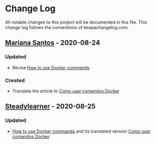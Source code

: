 # Change Log

All notable changes to this project will be documented in this file. This change log follows the conventions of keepachangelog.com.

[How to use Docker commands]: https://github.com/steadylearner/blog/blob/master/posts/Docker/How%20to%20use%20Docker%20commands.md
[Como usar comandos Docker]: https://github.com/steadylearner/blog/blob/master/posts/pt/Docker/Como%20usar%20comandos%20Docker.md

## [Mariana Santos](https://github.com/MarianaSSantos) - 2020-08-24

### Updated

* Revise [How to use Docker commands] 

### Created

* Translate the article to [Como usar comandos Docker]

## [Steadylearner](https://github.com/steadylearner) - 2020-08-25

### Updated

* [How to use Docker commands] and its translated version [Como usar comandos Docker].
